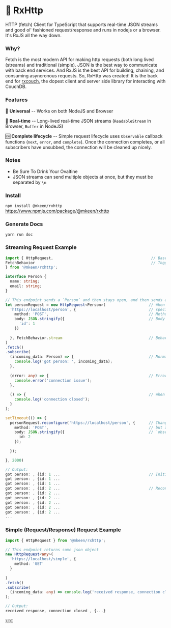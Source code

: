 # 👋 RxHttp
HTTP (fetch) Client for TypeScript that supports real-time JSON streams and good ol' fashioned request/response and runs in nodejs or a browser. It's RxJS all the way down. 

### Why?
Fetch is the most modern API for making http requests (both long lived (streams) and traditional (simple). JSON is the best way to communicate with back end services. And RxJS is the best API for building, chaining, and consuming asyncronous requests. So, RxHttp was created! It is the back end for [rxcouch](https://www.npmjs.com/package/@mkeen/rxcouch), the dopest client and server side library for interacting with CouchDB.  

### Features
📀 **Universal** -- Works on both NodeJS and Browser  

🌊 **Real-time** -- Long-lived real-time JSON streams (`ReadableStream` in Browser, `Buffer` in NodeJS)  

🆘 **Complete lifecycle** -- Simple request lifecycle uses `Observable` callback functions (`next`, `error`, and `complete`). Once the connection completes, or all subscribers have unsubbed, the connection will be cleaned up nicely.

### Notes

* Be Sure To Drink Your Ovaltine
* JSON streams can send multiple objects at once, but they must be separated by  `\n`

### Install
`npm install @mkeen/rxhttp`  
https://www.npmjs.com/package/@mkeen/rxhttp  

### Generate Docs
`yarn run doc`  

### Streaming Request Example

```typescript
import { HttpRequest,                                           // Base class you'll interact with
FetchBehavior                                                   // Toggle simple (req/response) vs stream
} from '@mkeen/rxhttp';               

interface Person {
  name: string;
  email: string;
}

// This endpoint sends a `Person` and then stays open, and then sends a new `Person` every second.
let personRequest = new HttpRequest<Person>(                   // When you initialize the class, you can
  'https://localhost/person', {                                // specify a type for replies and stream frames
    method: 'POST',                                            // Method Default: 'GET'
    body: JSON.stringify({                                     // Body Default: `undefined`, not required
      'id': 1
    })
    
  }, FetchBehavior.stream                                      // Behavior Default: simple
)
.fetch()
.subscribe(
  (incoming_data: Person) => {                                 // Normal request response or stream frame
    console.log('got person: ', incoming_data);
  },
  
  (error: any) => {                                            // Error will be an http error code
    console.error('connection issue');
  },
  
  () => {                                                      // When request completes (conneciton closes)
    console.log('connection closed');
  }
);

setTimeout(() => {
  personRequest.reconfigure('https://localhost/person', {      // Changes request configuration (connection closes)
    method: 'POST',                                            // but all data continues flowing to the original
    body: JSON.stringify({                                     // `observer`.
      id: 2
    });
  
  });

}, 2000)

// Output:
got person: , {id: 1 ...                                       // Initial response frame
got person: , {id: 1 ...
got person: , {id: 1 ...
got person: , {id: 2 ...                                       // Reconfigure has been run
got person: , {id: 2 ...
got person: , {id: 2 ...
got person: , {id: 2 ...
got person: , {id: 2 ...
got person: , {id: 2 ...
...
```

### Simple (Request/Response) Request Example
```typescript
import { HttpRequest } from '@mkeen/rxhttp';

// This endpoint returns some json object
new HttpRequest<any>(
  'https://localhost/simple', {
    method: 'GET'
  }
  
)
.fetch()
.subscribe(
  (incoming_data: any) => console.log('received response, connection closed', incoming_data);
);

// Output:
received response, connection closed , {...}
```

🇺🇸  
